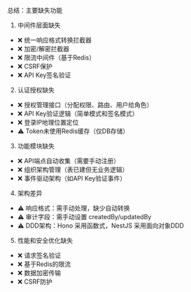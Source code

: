 总结：主要缺失功能

1. 中间件层面缺失

- ❌ 统一响应格式转换拦截器
- ❌ 加密/解密拦截器
- ❌ 限流中间件（基于Redis）
- ❌ CSRF保护
- ❌ API Key签名验证

2. 认证授权缺失

- ❌ 授权管理接口（分配权限、路由、用户给角色）
- ❌ API Key验证逻辑（简单模式和签名模式）
- ❌ 登录IP地理位置定位
- ⚠️ Token未使用Redis缓存（仅DB存储）

3. 功能模块缺失

- ❌ API端点自动收集（需要手动注册）
- ❌ 组织架构管理（表已建但无业务逻辑）
- ❌ 事件驱动架构（如API Key验证事件）

4. 架构差异

- ⚠️ 响应格式：需手动处理，缺少自动转换
- ⚠️ 审计字段：需手动设置 createdBy/updatedBy
- ⚠️ DDD架构：Hono 采用函数式，NestJS 采用面向对象DDD

5. 性能和安全优化缺失

- ❌ 请求签名验证
- ❌ 基于Redis的限流
- ❌ 数据加密传输
- ❌ CSRF防护
